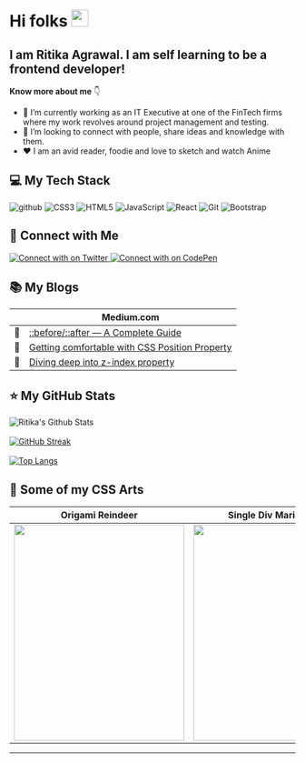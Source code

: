 # Hi folks <img src="https://raw.githubusercontent.com/MartinHeinz/MartinHeinz/master/wave.gif" width="30px">
## I am Ritika Agrawal. I am self learning to be a frontend developer!
 **Know more about me** :point_down:

- 🔭 I’m currently working as an IT Executive at one of the FinTech firms where my work revolves around project management and testing.                           
- 👯 I’m looking to connect with people, share ideas and knowledge with them.
- :heart: I am an avid reader, foodie and love to sketch and watch Anime

 ## :computer: My Tech Stack
![github](https://img.shields.io/badge/GitHub-000000?style=for-the-badge&logo=GitHub&logoColor=white)
![CSS3](https://img.shields.io/badge/CSS3-1572B6?style=for-the-badge&logo=CSS3&logoColor=white)
![HTML5](https://img.shields.io/badge/HTML5-E34F26?style=for-the-badge&logo=HTML5&logoColor=white)
![JavaScript](https://img.shields.io/badge/JavaScript-F7DF1E?style=for-the-badge&logo=JavaScript&logoColor=white)
![React](https://img.shields.io/badge/React-61DAFB?style=for-the-badge&logo=React&logoColor=white)
![Git](https://img.shields.io/badge/Git-F05032?style=for-the-badge&logo=Git&logoColor=white)
![Bootstrap](https://img.shields.io/badge/Bootstrap-7952B3?style=for-the-badge&logo=Bootstrap&logoColor=white)

## :pushpin: Connect with Me
<a href="https://twitter.com/RitikaAgrawal08">
  <img src="https://img.shields.io/badge/Twitter-1DA1F2?style=for-the-badge&logo=Twitter&logoColor=white" alt="Connect with on Twitter"/>
</a>
<a href="https://codepen.io/RitikaAgrawal08">
  <img src="https://img.shields.io/badge/CodePen-000000?style=for-the-badge&logo=CodePen&logoColor=white" alt="Connect with on CodePen"/>
</a>

## :books: My Blogs
| | **Medium.com** |
| --- | ----- |
|:link: | [::before/::after — A Complete Guide](https://medium.com/@RitikaAgrawal08/before-after-a-complete-guide-5ae39240d520) |
|:link:| [Getting comfortable with CSS Position Property](https://medium.com/@RitikaAgrawal08/getting-comfortable-with-css-position-property-5ba7afe8299f) |
|:link:| [Diving deep into z-index property](https://medium.com/@RitikaAgrawal08/diving-deep-into-z-index-property-d60e3443f4ec) |


## :star: My GitHub Stats
![Ritika's Github Stats](https://github-readme-stats.vercel.app/api?username=Ritika-Agrawal811)
<br/> <br/>
[![GitHub Streak](https://streak-stats.demolab.com/?user=Ritika-Agrawal811)](https://git.io/streak-stats)
<br/> <br/>
[![Top Langs](https://github-readme-stats.vercel.app/api/top-langs/?username=Ritika-Agrawal811&layout=compact&theme=vision-friendly-dark)](https://github.com/anuraghazra/github-readme-stats)

## :art: Some of my CSS Arts
| Origami Reindeer | Single Div Mario | Single Div Cake |
|:------------------: | :------------------: | :---------------: |
| <img src="https://res.cloudinary.com/djix6uusx/image/upload/v1605568639/reindeer_taffgx.png" width="300" height="380" align="center" /> | <img src="https://res.cloudinary.com/djix6uusx/image/upload/v1631041667/Mario_xn25sp.png" width="250" height="380" align="center" /> | <img src="https://res.cloudinary.com/djix6uusx/image/upload/v1631041668/Single_Div_cake_nxlmr2.png" width="300" height="380" align="center" /> |

<hr/>

